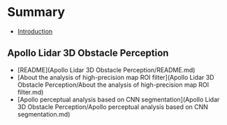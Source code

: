 # Summary

* [Introduction](README.md)



## Apollo Lidar 3D Obstacle Perception


- [README](Apollo Lidar 3D Obstacle Perception/README.md)
- [About the analysis of high-precision map ROI filter](Apollo Lidar 3D Obstacle Perception/About the analysis of high-precision map ROI filter.md)
- [Apollo perceptual analysis based on CNN segmentation](Apollo Lidar 3D Obstacle Perception/Apollo perceptual analysis based on CNN segmentation.md)


